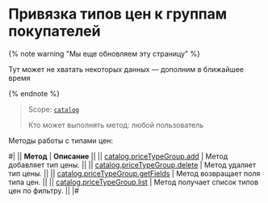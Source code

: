 # Привязка типов цен к группам покупателей

{% note warning "Мы еще обновляем эту страницу" %}

Тут может не хватать некоторых данных — дополним в ближайшее время

{% endnote %}

> Scope: [`catalog`](../../scopes/permissions.md)
>
> Кто может выполнять метод: любой пользователь

Методы работы с типами цен:

#|
|| **Метод** | **Описание** ||
|| [catalog.priceTypeGroup.add](./catalog-price-type-group-add.md) | Метод добавляет тип цены. ||
|| [catalog.priceTypeGroup.delete](./catalog-price-type-group-delete.md) | Метод удаляет тип цены. ||
|| [catalog.priceTypeGroup.getFields](./catalog-price-type-group-get-fields.md) | Метод возвращает поля типа цен. ||
|| [catalog.priceTypeGroup.list](./catalog-price-type-group-list.md) | Метод получает список типов цен по фильтру. ||
|#